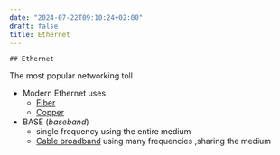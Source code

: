```yaml
---
date: "2024-07-22T09:10:24+02:00"
draft: false
title: Ethernet
---
```


    ## Ethernet 

The most popular networking toll

-   Modern Ethernet uses
    -   [Fiber](/Notes/posts/Network/Phisicall/Fiber)
    -   [Copper](/Notes/posts/Network/Phisicall/Copper)
-   BASE (*baseband*)
    -   single frequency using the entire medium
    -   [Cable
        broadband](/Notes/posts/Network/Phisicall/Cable_broadband) using
        many frequencies ,sharing the medium
